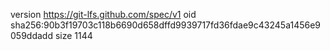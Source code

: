 version https://git-lfs.github.com/spec/v1
oid sha256:90b3f19703c118b6690d658dffd9939717fd36fdae9c43245a1456e9059ddadd
size 1144
